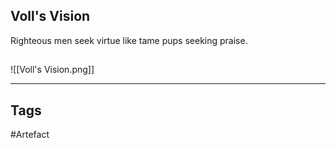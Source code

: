 ## Voll's Vision
Righteous men seek virtue like tame pups seeking praise.
## 
![[Voll's Vision.png]]

---
## Tags
#Artefact